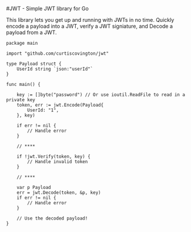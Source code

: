 #JWT - Simple JWT library for Go

This library lets you get up and running with JWTs in no time.
Quickly encode a payload into a JWT, verify a JWT signiature, and Decode a payload from a JWT.

```
package main

import "github.com/curtiscovington/jwt"

type Payload struct {
    UserId string `json:"userId"`
}

func main() {

    key := []byte("password") // Or use ioutil.ReadFile to read in a private key
    token, err := jwt.Encode(Payload{
        UserId: "1",
    }, key)

    if err != nil {
        // Handle error
    }

    // ****

    if !jwt.Verify(token, key) {
        // Handle invalid token
    }

    // ****

    var p Payload
    err = jwt.Decode(token, &p, key)
    if err != nil {
        // Handle error
    }

    // Use the decoded payload!
}
```
